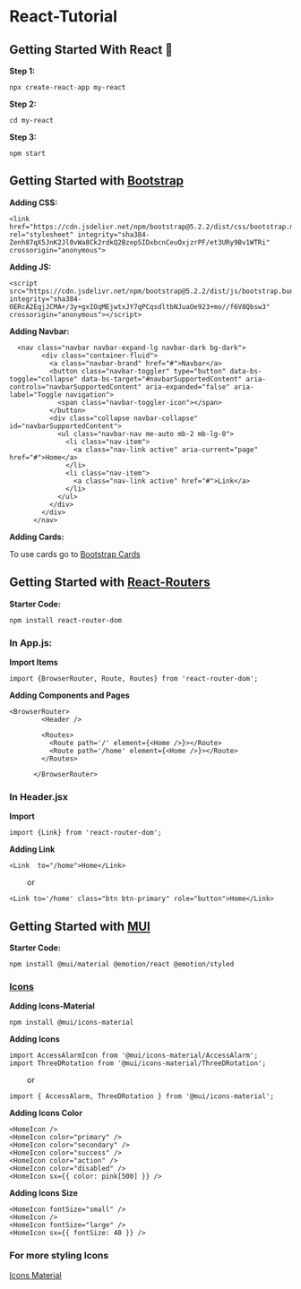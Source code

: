 # React-Tutorial

## Getting Started With React 👾
**Step 1:**
```
npx create-react-app my-react
```

**Step 2:**
```
cd my-react
```

**Step 3:**
```
npm start
```

## Getting Started with [Bootstrap](https://getbootstrap.com/docs/5.2/getting-started/introduction/)
**Adding CSS:**
```
<link href="https://cdn.jsdelivr.net/npm/bootstrap@5.2.2/dist/css/bootstrap.min.css" rel="stylesheet" integrity="sha384-Zenh87qX5JnK2Jl0vWa8Ck2rdkQ2Bzep5IDxbcnCeuOxjzrPF/et3URy9Bv1WTRi" crossorigin="anonymous">
```

**Adding JS:**
```
<script src="https://cdn.jsdelivr.net/npm/bootstrap@5.2.2/dist/js/bootstrap.bundle.min.js" integrity="sha384-OERcA2EqjJCMA+/3y+gxIOqMEjwtxJY7qPCqsdltbNJuaOe923+mo//f6V8Qbsw3" crossorigin="anonymous"></script>
```

**Adding Navbar:**
```
  <nav class="navbar navbar-expand-lg navbar-dark bg-dark">
        <div class="container-fluid">
          <a class="navbar-brand" href="#">Navbar</a>
          <button class="navbar-toggler" type="button" data-bs-toggle="collapse" data-bs-target="#navbarSupportedContent" aria-controls="navbarSupportedContent" aria-expanded="false" aria-label="Toggle navigation">
            <span class="navbar-toggler-icon"></span>
          </button>
          <div class="collapse navbar-collapse" id="navbarSupportedContent">
            <ul class="navbar-nav me-auto mb-2 mb-lg-0">
              <li class="nav-item">
                <a class="nav-link active" aria-current="page" href="#">Home</a>
              </li>
              <li class="nav-item">
                <a class="nav-link active" href="#">Link</a>
              </li>
            </ul>
          </div>
        </div>
      </nav>
```

**Adding Cards:**

To use cards go to [Bootstrap Cards](https://getbootstrap.com/docs/5.2/components/card/)

## Getting Started with [React-Routers](https://reactrouter.com/en/main/start/tutorial)
**Starter Code:**
```
npm install react-router-dom
```

### In App.js:
**Import Items**
```
import {BrowserRouter, Route, Routes} from 'react-router-dom';
```

**Adding Components and Pages**
```
<BrowserRouter>
        <Header />

        <Routes>
          <Route path='/' element={<Home />}></Route>
          <Route path='/home' element={<Home />}></Route>
        </Routes>

      </BrowserRouter>
```

### In Header.jsx
**Import**
```
import {Link} from 'react-router-dom';
```

**Adding Link**
```
<Link  to="/home">Home</Link>
```
        or
```
<Link to='/home' class="btn btn-primary" role="button">Home</Link>
```


## Getting Started with [MUI](https://mui.com/)
**Starter Code:**
```
npm install @mui/material @emotion/react @emotion/styled
```

### [Icons](https://mui.com/material-ui/material-icons/)

**Adding Icons-Material**
```
npm install @mui/icons-material
```

**Adding Icons**
```
import AccessAlarmIcon from '@mui/icons-material/AccessAlarm';
import ThreeDRotation from '@mui/icons-material/ThreeDRotation';
```
        or
```
import { AccessAlarm, ThreeDRotation } from '@mui/icons-material';
```

**Adding Icons Color**
```
<HomeIcon />
<HomeIcon color="primary" />
<HomeIcon color="secondary" />
<HomeIcon color="success" />
<HomeIcon color="action" />
<HomeIcon color="disabled" />
<HomeIcon sx={{ color: pink[500] }} />
```

**Adding Icons Size**
```
<HomeIcon fontSize="small" />
<HomeIcon />
<HomeIcon fontSize="large" />
<HomeIcon sx={{ fontSize: 40 }} />
```

### For more styling Icons 
[Icons Material](https://mui.com/material-ui/icons/)









